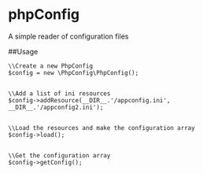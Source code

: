 phpConfig
=========

A simple reader of configuration files

##Usage

````
\\Create a new PhpConfig
$config = new \PhpConfig\PhpConfig(); 


\\Add a list of ini resources
$config->addResource(__DIR__.'/appconfig.ini', __DIR__.'/appconfig2.ini');


\\Load the resources and make the configuration array
$config->load();


\\Get the configuration array
$config->getConfig();
````
